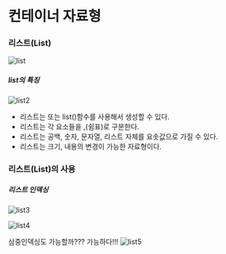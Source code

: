 # 컨테이너 자료형

### 리스트(List)
![list](https://user-images.githubusercontent.com/59241047/74586921-0cb40c80-5030-11ea-9563-a7ea75edefbe.JPG)

##### list의 특징
![list2](https://user-images.githubusercontent.com/59241047/74586924-205f7300-5030-11ea-9385-40933c17418b.JPG)

- 리스트는 [](대괄호) 또는 list()함수를 사용해서 생성할 수 있다. 
- 리스트는 각 요소들을 ,(쉼표)로 구분한다.
- 리스트는 공백, 숫자, 문자열, 리스트 자체를 요솟값으로 가질 수 있다.
- 리스트는 크기, 내용의 변경이 가능한 자료형이다.

### 리스트(List)의 사용
##### 리스트 인덱싱

![list3](https://user-images.githubusercontent.com/59241047/74589436-b7d0c000-5048-11ea-8020-149fcc5f1bc7.JPG)

![list4](https://user-images.githubusercontent.com/59241047/74589461-e77fc800-5048-11ea-9b0c-214b2aaff2bb.JPG)

삼중인덱싱도 가능할까??? 가능하다!!!
![list5](https://user-images.githubusercontent.com/59241047/74589475-01b9a600-5049-11ea-8d9a-0ac7ec450212.JPG)
